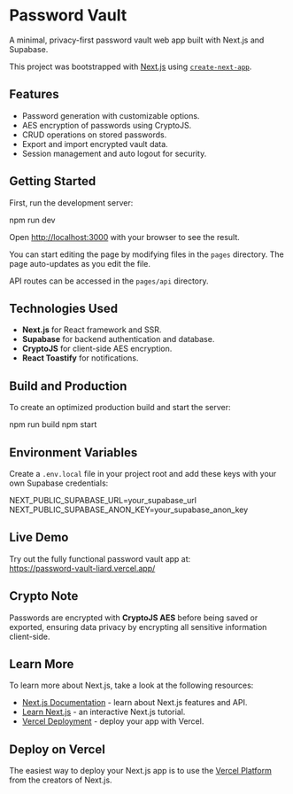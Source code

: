# Password Vault

A minimal, privacy-first password vault web app built with Next.js and Supabase.

This project was bootstrapped with [Next.js](https://nextjs.org) using [`create-next-app`](https://nextjs.org/docs/pages/api-reference/create-next-app).

## Features

- Password generation with customizable options.
- AES encryption of passwords using CryptoJS.
- CRUD operations on stored passwords.
- Export and import encrypted vault data.
- Session management and auto logout for security.

## Getting Started

First, run the development server:

npm run dev

Open [http://localhost:3000](http://localhost:3000) with your browser to see the result.

You can start editing the page by modifying files in the `pages` directory. The page auto-updates as you edit the file.

API routes can be accessed in the `pages/api` directory.

## Technologies Used

- **Next.js** for React framework and SSR.
- **Supabase** for backend authentication and database.
- **CryptoJS** for client-side AES encryption.
- **React Toastify** for notifications.

## Build and Production

To create an optimized production build and start the server:

npm run build
npm start

## Environment Variables

Create a `.env.local` file in your project root and add these keys with your own Supabase credentials:

NEXT_PUBLIC_SUPABASE_URL=your_supabase_url
NEXT_PUBLIC_SUPABASE_ANON_KEY=your_supabase_anon_key

## Live Demo

Try out the fully functional password vault app at:  
https://password-vault-liard.vercel.app/

## Crypto Note

Passwords are encrypted with **CryptoJS AES** before being saved or exported, ensuring data privacy by encrypting all sensitive information client-side.

## Learn More

To learn more about Next.js, take a look at the following resources:

- [Next.js Documentation](https://nextjs.org/docs) - learn about Next.js features and API.
- [Learn Next.js](https://nextjs.org/learn-pages-router) - an interactive Next.js tutorial.
- [Vercel Deployment](https://nextjs.org/docs/pages/building-your-application/deploying) - deploy your app with Vercel.

## Deploy on Vercel

The easiest way to deploy your Next.js app is to use the [Vercel Platform](https://vercel.com/new?utm_medium=default-template&filter=next.js&utm_source=create-next-app&utm_campaign=create-next-app-readme) from the creators of Next.js.
